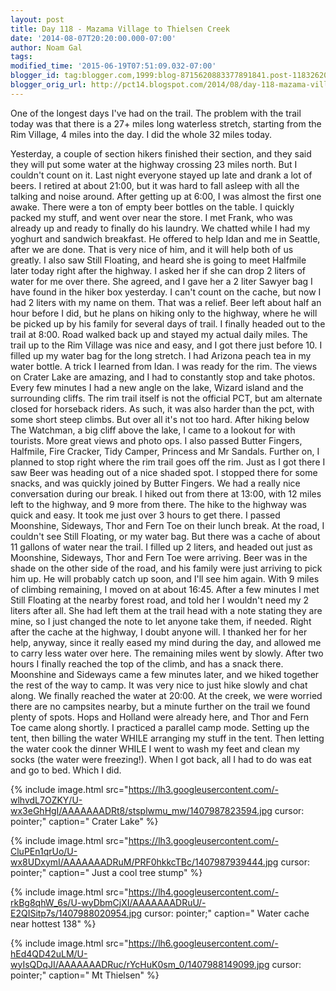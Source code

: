 ```yaml
---
layout: post
title: Day 118 - Mazama Village to Thielsen Creek
date: '2014-08-07T20:20:00.000-07:00'
author: Noam Gal
tags:
modified_time: '2015-06-19T07:51:09.032-07:00'
blogger_id: tag:blogger.com,1999:blog-8715620883377891841.post-1183262054001894801
blogger_orig_url: http://pct14.blogspot.com/2014/08/day-118-mazama-village-to-thielsen-creek.html
---
```


 One of the longest days I've had on the trail.
 The problem with the trail today was that there is a 27+ miles
 long waterless stretch, starting from the Rim Village, 4 miles into the day. I did the whole 32 miles today.

 Yesterday, a couple of section hikers finished their section, and they said they will put some water at the highway
 crossing 23 miles north. But I couldn't count on it.
 Last night everyone stayed up late and drank a lot of
 beers. I retired at about 21:00, but it was hard to fall asleep with all the talking and noise around. After getting
 up at 6:00, I was almost the first one awake. There were a ton of empty beer bottles on the table.
 I quickly
 packed my stuff, and went over near the store. I met Frank, who was already up and ready to finally do his laundry.
 We chatted while I had my yoghurt and sandwich breakfast. He offered to help Idan and me in Seattle, after we are
 done. That is very nice of him, and it will help both of us greatly.
 I also saw Still Floating, and heard she
 is going to meet Halfmile later today right after the highway. I asked her if she can drop 2 liters of water for me
 over there. She agreed, and I gave her a 2 liter Sawyer bag I have found in the hiker box yesterday. I can't count
 on the cache, but now I had 2 liters with my name on them. That was a relief.
 Beer left about half an hour
 before I did, but he plans on hiking only to the highway, where he will be picked up by his family for several days
 of trail.
 I finally headed out to the trail at 8:00. Road walked back up and stayed my actual daily miles. The
 trail up to the Rim Village was nice and easy, and I got there just before 10. I filled up my water bag for the long
 stretch. I had Arizona peach tea in my water bottle. A trick I learned from Idan. I was ready for the rim.
 The
 views on Crater Lake are amazing, and I had to constantly stop and take photos. Every few minutes I had a new angle
 on the lake, Wizard island and the surrounding cliffs.
 The rim trail itself is not the official PCT, but am
 alternate closed for horseback riders. As such, it was also harder than the pct, with some short steep climbs. But
 over all it's not too hard.
 After hiking below The Watchman, a big cliff above the lake, I came to a lookout
 for with tourists. More great views and photo ops. I also passed Butter Fingers, Halfmile, Fire Cracker, Tidy
 Camper, Princess and Mr Sandals.
 Further on, I planned to stop right where the rim trail goes off the rim. Just
 as I got there I saw Beer was heading out of a nice shaded spot. I stopped there for some snacks, and was quickly
 joined by Butter Fingers. We had a really nice conversation during our break.
 I hiked out from there at 13:00,
 with 12 miles left to the highway, and 9 more from there. The hike to the highway was quick and easy. It took me
 just over 3 hours to get there. I passed Moonshine, Sideways, Thor and Fern Toe on their lunch break.
 At the
 road, I couldn't see Still Floating, or my water bag. But there was a cache of about 11 gallons of water near the
 trail. I filled up 2 liters, and headed out just as Moonshine, Sideways, Thor and Fern Toe were arriving. Beer was
 in the shade on the other side of the road, and his family were just arriving to pick him up. He will probably catch
 up soon, and I'll see him again.
 With 9 miles of climbing remaining, I moved on at about 16:45. After a few
 minutes I met Still Floating at the nearby forest road, and told her I wouldn't need my 2 liters after all. She had
 left them at the trail head with a note stating they are mine, so I just changed the note to let anyone take them,
 if needed. Right after the cache at the highway, I doubt anyone will. I thanked her for her help, anyway, since it
 really eased my mind during the day, and allowed me to carry less water over here.
 The remaining miles went by
 slowly. After two hours I finally reached the top of the climb, and has a snack there. Moonshine and Sideways came a
 few minutes later, and we hiked together the rest of the way to camp. It was very nice to just hike slowly and chat
 along. We finally reached the water at 20:00.
 At the creek, we were worried there are no campsites nearby, but
 a minute further on the trail we found plenty of spots. Hops and Holland were already here, and Thor and Fern Toe
 came along shortly.
 I practiced a parallel camp mode. Setting up the tent, then billing the water WHILE
 arranging my stuff in the tent. Then letting the water cook the dinner WHILE I went to wash my feet and clean my
 socks (the water were freezing!). When I got back, all I had to do was eat and go to bed. Which I did.
 
{% include image.html src="https://lh3.googleusercontent.com/-wlhvdL7OZKY/U-wx3eGhHgI/AAAAAAADRt8/stsplwmu_mw/1407987823594.jpg cursor: pointer;" caption=" Crater Lake" %}

 
{% include image.html src="https://lh3.googleusercontent.com/-CluPEn1qrUo/U-wx8UDxymI/AAAAAAADRuM/PRF0hkkcTBc/1407987939444.jpg cursor: pointer;" caption=" Just a cool tree stump" %}

 
{% include image.html src="https://lh4.googleusercontent.com/-rkBg8qhW_6s/U-wyDbmCjXI/AAAAAAADRuU/-E2QISitp7s/1407988020954.jpg cursor: pointer;" caption=" Water cache near hottest 138" %}

 
{% include image.html src="https://lh6.googleusercontent.com/-hEd4QD42uLM/U-wyIsQDqJI/AAAAAAADRuc/rYcHuK0sm_0/1407988149099.jpg cursor: pointer;" caption=" Mt Thielsen" %}

